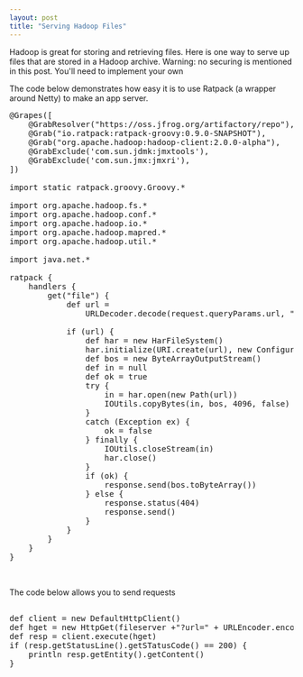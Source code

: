```yaml
---
layout: post
title: "Serving Hadoop Files"
---
```


Hadoop is great for storing and retrieving files. Here is one way to serve up files that are
	stored in a Hadoop archive. Warning: no securing is mentioned in this post.  You'll need to implement your own

The code below demonstrates how easy it is to use Ratpack (a wrapper around Netty) to make an app server.

<pre class="prettyprint Java">
@Grapes([
	@GrabResolver("https://oss.jfrog.org/artifactory/repo"),
	@Grab("io.ratpack:ratpack-groovy:0.9.0-SNAPSHOT"),
	@Grab("org.apache.hadoop:hadoop-client:2.0.0-alpha"),
	@GrabExclude('com.sun.jdmk:jmxtools'),
	@GrabExclude('com.sun.jmx:jmxri'),
])

import static ratpack.groovy.Groovy.*

import org.apache.hadoop.fs.*
import org.apache.hadoop.conf.*
import org.apache.hadoop.io.*
import org.apache.hadoop.mapred.*
import org.apache.hadoop.util.*

import java.net.*

ratpack {
	handlers {
		get("file") {
			def url = 
				URLDecoder.decode(request.queryParams.url, "UTF-8").trim()

			if (url) {
				def har = new HarFileSystem()
				har.initialize(URI.create(url), new Configuration())
				def bos = new ByteArrayOutputStream()
				def in = null
				def ok = true
				try {
					in = har.open(new Path(url))
					IOUtils.copyBytes(in, bos, 4096, false)
	 			} 
	 			catch (Exception ex) {
	 				ok = false
		 		} finally {
	 				IOUtils.closeStream(in)
	 				har.close()
	 			}
	 			if (ok) {
		 			response.send(bos.toByteArray())
		 		} else {
		 			response.status(404)
		 			response.send()
			 	}
			}
		}
	}	
}


</pre>

The code below allows you to send requests

<pre class="prettyprint Java">

def client = new DefaultHttpClient()
def hget = new HttpGet(fileserver +"?url=" + URLEncoder.encode(url, "UTF-8"))
def resp = client.execute(hget)
if (resp.getStatusLine().getSTatusCode() == 200) {
	println resp.getEntity().getContent()	
}

</pre>
